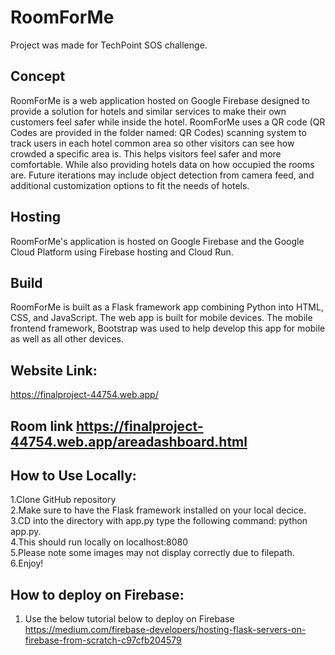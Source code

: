 # RoomForMe
Project was made for TechPoint SOS challenge. 
## Concept
RoomForMe is a web application hosted on Google Firebase designed to provide a solution for hotels and similar services to make their own customers feel safer while inside the hotel. RoomForMe uses a QR code (QR Codes are provided in the folder named: QR Codes) scanning system to track users in each hotel common area so other visitors can see how crowded a specific area is. This helps visitors feel safer and more comfortable. While also providing hotels data on how occupied the rooms are. Future iterations may include object detection from camera feed, and additional customization options to fit the needs of hotels. 
## Hosting 
RoomForMe's application is hosted on Google Firebase and the Google Cloud Platform using Firebase hosting and Cloud Run.
## Build
RoomForMe is built as a Flask framework app combining Python into HTML, CSS, and JavaScript. The web app is built for mobile devices. The mobile frontend framework, Bootstrap was used to help develop this app for mobile as well as all other devices.
## Website Link:
https://finalproject-44754.web.app/
## Room link https://finalproject-44754.web.app/areadashboard.html
## How to Use Locally:
1.Clone GitHub repository\
2.Make sure to have the Flask framework installed on your local decice.
3.CD into the directory with app.py type the following command:
python app.py. \
4.This should run locally on localhost:8080\
5.Please note some images may not display correctly due to filepath. \
6.Enjoy! 
## How to deploy on Firebase:
1. Use the below tutorial below to deploy on Firebase\
https://medium.com/firebase-developers/hosting-flask-servers-on-firebase-from-scratch-c97cfb204579
